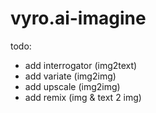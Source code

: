# vyro.ai-imagine

todo: 
- add interrogator (img2text)
- add variate (img2img)
- add upscale (img2img)
- add remix (img & text 2 img)